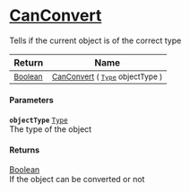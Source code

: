 # [CanConvert](./FeatureDescriptorJsonConverter--CanConvert.md)

Tells if the current object is of the correct type

| Return | Name | 
| --- | --- | 
| <sub>[Boolean](https://docs.microsoft.com/en-us/dotnet/api/System.Boolean)</sub> | <sub>[CanConvert](./FeatureDescriptorJsonConverter--CanConvert.md) ( [`Type`](https://docs.microsoft.com/en-us/dotnet/api/System.Type) objectType )</sub> | 


#### Parameters
**`objectType`**  [`Type`](https://docs.microsoft.com/en-us/dotnet/api/System.Type)<br>The type of the object
#### Returns
[Boolean](https://docs.microsoft.com/en-us/dotnet/api/System.Boolean)<br>
If the object can be converted or not